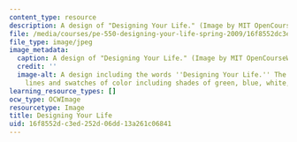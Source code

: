 ```yaml
---
content_type: resource
description: A design of "Designing Your Life." (Image by MIT OpenCourseWare.)
file: /media/courses/pe-550-designing-your-life-spring-2009/16f8552dc3ed252d06dd13a261c06841_pe-550s09.jpg
file_type: image/jpeg
image_metadata:
  caption: A design of "Designing Your Life." (Image by MIT OpenCourseWare.)
  credit: ''
  image-alt: A design including the words ''Designing Your Life.'' The design contains
    lines and swatches of color including shades of green, blue, white, and black.
learning_resource_types: []
ocw_type: OCWImage
resourcetype: Image
title: Designing Your Life
uid: 16f8552d-c3ed-252d-06dd-13a261c06841
---
```

